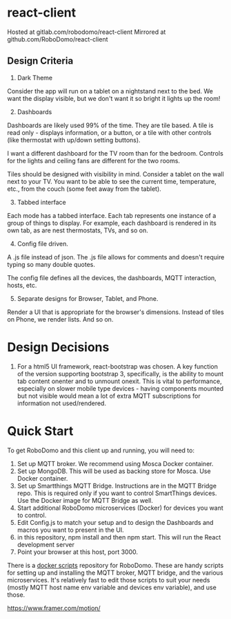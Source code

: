 # react-client

Hosted at gitlab.com/robodomo/react-client
Mirrored at github.com/RoboDomo/react-client

## Design Criteria

1) Dark Theme

Consider the app will run on a tablet on a nightstand next to the bed.  We want the display visible, but we don't want
it so bright it lights up the room!

2) Dashboards

Dashboards are likely used 99% of the time.  They are tile based.  A tile is read only - displays information, or a
button, or a tile with other controls (like thermostat with up/down setting buttons).

I want a different dashboard for the TV room than for the bedroom.  Controls for the lights and ceiling fans are
different for the two rooms.  

Tiles should be designed with visibility in mind.  Consider a tablet on the wall next to your TV.  You want to be able
to see the current time, temperature, etc., from the couch (some feet away from the tablet).

3) Tabbed interface

Each mode has a tabbed interface.  Each tab represents one instance of a group of things to display.  For example, each
dashboard is rendered in its own tab, as are nest thermostats, TVs, and so on.

4) Config file driven.

A .js file instead of json.  The .js file allows for comments and doesn't require typing so many double quotes.

The config file defines all the devices, the dashboards, MQTT interaction, hosts, etc.

5) Separate designs for Browser, Tablet, and Phone.

Render a UI that is appropriate for the browser's dimensions.  Instead of tiles on Phone, we render lists.  And so on.

# Design Decisions

1) For a html5 UI framework, react-bootstrap was chosen.  A key function of the version supporting bootstrap 3,
specifically, is the ability to mount tab content onenter and to unmount onexit.  This is vital to performance,
especially on slower mobile type devices - having components mounted but not visible would mean a lot of extra MQTT
subscriptions for information not used/rendered.  

# Quick Start

To get RoboDomo and this client up and running, you will need to:
1) Set up MQTT broker.  We recommend using Mosca Docker container.
2) Set up MongoDB.  This will be used as backing store for Mosca.  Use Docker container.
3) Set up Smartthings MQTT Bridge.  Instructions are in the MQTT Bridge repo.  This is required only if you want to
control SmartThings devices.  Use the Docker image for MQTT Bridge as well.
4) Start additional RoboDomo microservices (Docker) for devices you want to control.
5) Edit Config.js to match your setup and to design the Dashboards and macros you want to present in the UI.
6) in this repository, npm install and then npm start.  This will run the React development server
7) Point your browser at this host, port 3000.

There is a [docker scripts](https://github.com/RoboDomo/docker-scripts) repository for RoboDomo.  These are handy
scripts for setting up and installing the MQTT broker, MQTT bridge, and the various microservices.  It's relatively fast
to edit those scripts to suit your needs (mostly MQTT host name env variable and devices env variable), and use those.

https://www.framer.com/motion/
